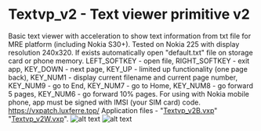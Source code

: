 # Textvp_v2 - Text viewer primitive v2
Basic text viewer with acceleration to show text information from txt file for MRE platform (including Nokia S30+). Tested on Nokia 225 with display resolution 240x320. If exists automatically open "default.txt" file on storage card or phone memory.
LEFT_SOFTKEY - open file, RIGHT_SOFTKEY - exit app, KEY_DOWN - next page, KEY_UP - limited up functionality (one page back), KEY_NUM1 - display current filename and current page number, KEY_NUM9 - go to End, KEY_NUM7 - go to Home, KEY_NUM8 - go forward  5 pages, KEY_NUM6 - go forward 10% pages.
For using with Nokia mobile phone, app must be signed with IMSI (your SIM card) code.
https://vxpatch.luxferre.top/
Application files - "[Textvp_v2B.vxp](https://github.com/RDZDX/textvp_v2/blob/main/Textvp_v2B.vxp?raw=true)" "[Textvp_v2W.vxp](https://github.com/RDZDX/textvp_v2/blob/main/Textvp_v2W.vxp?raw=true)".
![alt text](https://rdzdx.github.io/textvp_v2/picture.jpg)
![alt text](https://rdzdx.github.io/textvp_v2/picture1.jpg)

